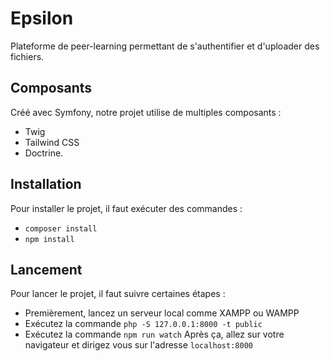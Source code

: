 # Epsilon

Plateforme de peer-learning permettant de s'authentifier et d'uploader des fichiers.

## Composants

Créé avec Symfony, notre projet utilise de multiples composants :
- Twig
- Tailwind CSS
- Doctrine.

## Installation

Pour installer le projet, il faut exécuter des commandes :
- `composer install`
- `npm install`

## Lancement

Pour lancer le projet, il faut suivre certaines étapes :
- Premièrement, lancez un serveur local comme XAMPP ou WAMPP
- Exécutez la commande `php -S 127.0.0.1:8000 -t public`
- Exécutez la commande `npm run watch`
Après ça, allez sur votre navigateur et dirigez vous sur l'adresse `localhost:8000`
